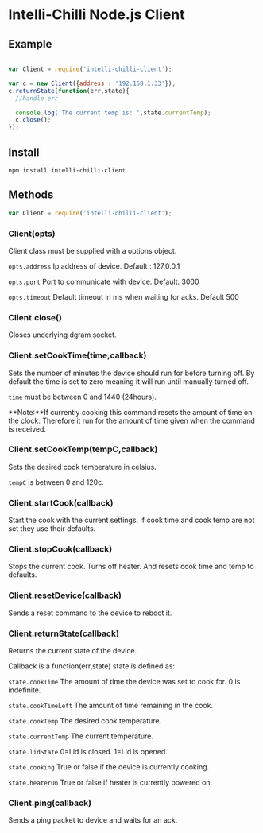 # Intelli-Chilli Node.js Client

## Example

```js

var Client = require('intelli-chilli-client');

var c = new Client({address : '192.168.1.33'});
c.returnState(function(err,state){
  //handle err

  console.log('The current temp is: ',state.currentTemp);
  c.close();
});

```


## Install

```
npm install intelli-chilli-client
```

## Methods

```js
var Client = require('intelli-chilli-client');
```

### Client(opts)

Client class must be supplied with a options object.

`opts.address` Ip address of device. Default : 127.0.0.1

`opts.port` Port to communicate with device. Default: 3000

`opts.timeout` Default timeout in ms when waiting for acks. Default 500

### Client.close()

Closes underlying dgram socket.

### Client.setCookTime(time,callback)

Sets the number of minutes the device should run for before turning off.
By default the time is set to zero meaning it will run until manually turned off.

`time` must be between 0 and 1440 (24hours).

**Note:**If currently cooking this command resets the amount of time on the clock. Therefore
it run for the amount of time given when the command is received.

### Client.setCookTemp(tempC,callback)

Sets the desired cook temperature in celsius.

`tempC` is between 0 and 120c.

### Client.startCook(callback)

Start the cook with the current settings. If cook time and cook temp are 
not set they use their defaults.

### Client.stopCook(callback)

Stops the current cook. Turns off heater. And resets cook time and temp to defaults.

### Client.resetDevice(callback)

Sends a reset command to the device to reboot it.

### Client.returnState(callback)

Returns the current state of the device.

Callback is a function(err,state) state is defined as:

`state.cookTime` The amount of time the device was set to cook for. 0 is indefinite.

`state.cookTimeLeft` The amount of time remaining in the cook.

`state.cookTemp` The desired cook temperature.

`state.currentTemp` The current temperature.

`state.lidState` 0=Lid is closed. 1=Lid is opened.

`state.cooking` True or false if the device is currently cooking.

`state.heaterOn` True or false if heater is currently powered on.

### Client.ping(callback)

Sends a ping packet to device and waits for an ack.
